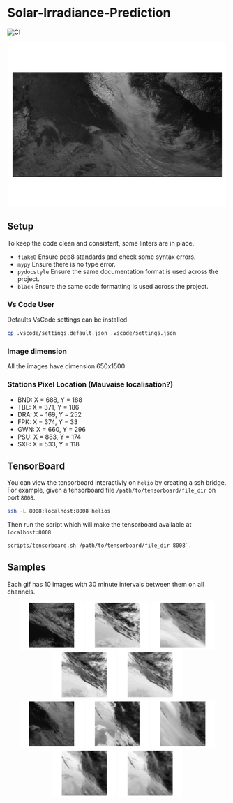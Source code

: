 # Solar-Irradiance-Prediction
![CI](https://github.com/nathanielsimard/Solar-Irradiance-Prediction/workflows/CI/badge.svg)

<div align="center"><img src="./assets/image-3d-big-ch1.gif"></img></div>

## Setup

To keep the code clean and consistent, some linters are in place.

- `flake8` Ensure pep8 standards and check some syntax errors.
- `mypy` Ensure there is no type error.
- `pydocstyle` Ensure the same documentation format is used across the project.
- `black` Ensure the same code formatting is used across the project.

### Vs Code User

Defaults VsCode settings can be installed.

```bash
cp .vscode/settings.default.json .vscode/settings.json
```

### Image dimension
All the images have dimension 650x1500

### Stations Pixel Location (Mauvaise localisation?)
- BND: X = 688, Y = 188
- TBL: X = 371, Y = 186
- DRA: X = 169, Y = 252
- FPK: X = 374, Y = 33
- GWN: X = 660, Y = 296
- PSU: X = 883, Y = 174
- SXF: X = 533, Y = 118

## TensorBoard

You can view the tensorboard interactivly on `helio` by creating a ssh bridge.
For example, given a tensorboard file `/path/to/tensorboard/file_dir` on port `8008`.

```bash
ssh -L 8008:localhost:8008 helios
```
Then run the script which will make the tensorboard available at `localhost:8008`.

```bash
scripts/tensorboard.sh /path/to/tensorboard/file_dir 8008`.
```

## Samples

Each gif has 10 images with 30 minute intervals between them on all channels.

<div align="center">
    <img src="./assets/image-3d-1-ch1.gif" style="height:110px"></img>
    <img src="./assets/image-3d-1-ch2.gif" style="height:110px"></img>
    <img src="./assets/image-3d-1-ch3.gif" style="height:110px"></img>
    <img src="./assets/image-3d-1-ch4.gif" style="height:110px"></img>
    <img src="./assets/image-3d-1-ch6.gif" style="height:110px"></img>
</div>

<div align="center">
    <img src="./assets/image-3d-2-ch1.gif" style="height:110px"></img>
    <img src="./assets/image-3d-2-ch2.gif" style="height:110px"></img>
    <img src="./assets/image-3d-2-ch3.gif" style="height:110px"></img>
    <img src="./assets/image-3d-2-ch4.gif" style="height:110px"></img>
    <img src="./assets/image-3d-2-ch6.gif" style="height:110px"></img>
</div>


